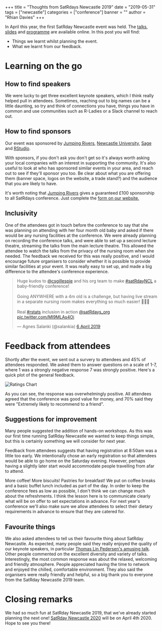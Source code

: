 +++
title = "Thoughts from SatRdays Newcastle 2019"
date = "2019-05-31"
tags = ["newcastle"]
categories = ["conference"]
banner = ""
author = "Rhian Davies"
+++

In April this year, the first SatRday Newcastle event was held. The [talks](https://www.youtube.com/playlist?list=PLQRHxIa9tfRtnjJ8Z97EPJOvPweHtDvAj), [slides](https://github.com/satRdays/newcastle2019-slides/) and [programme](https://newcastle2019.satrdays.org/) are available online. In this post you will find:

- Things we learnt whilst planning the event.
- What we learnt from our feedback. 

# Learning on the go

## How to find speakers

We were lucky to get three excellent keynote speakers, which I think really helped pull in attendees. Sometimes, reaching out to big names can be a little daunting, so try and think of connections you have, things you have in common and use communities such as R-Ladies or a Slack channel to reach out. 

## How to find sponsors

Our event was sponsored by [Jumping Rivers](https://www.jumpingrivers.com), [Newcastle University](https://www.ncl.ac.uk/), [Sage](https://www.sage.com) and [RStudio](https://www.rstudio.com/).

With sponsors, if you don't ask you don't get so it's always worth asking your local companies with an interest in supporting the community. It's also useful to look at who has sponsored similar events in your area, and reach out to see if they'll sponsor you too. Be clear about what you are offering them (banner space, logos on the website, a trade stand?) and the audience that you are likely to have. 

It's worth noting that [Jumping Rivers](https://www.jumpingrivers.com) gives a guaranteed £100 sponsorship to all SatRdays conference. Just complete the [form on our website. ](https://www.jumpingrivers.com/q/satrdays/)

## Inclusivity

One of the attendees got in touch before the conference to say that she was planning on attending with her four month old baby and asked if there would be any nursing facilities at the conference. We were already planning on recording the conference talks, and were able to set up a second lecture theatre, streaming the talks from the main lecture theatre. This allowed the attendee to watch the talks from the privacy of the nursing room when she needed. The feedback we received for this was really positive, and I would encourage future organisers to consider whether it is possible to provide similar facilities at your event. It was really easy to set up, and made a big difference to the attendee's conference experience. 

<blockquote class="twitter-tweet" data-cards="hidden" data-lang="en-gb"><p lang="en" dir="ltr">Huge kudos to <a href="https://twitter.com/csgillespie?ref_src=twsrc%5Etfw">@csgillespie</a> and his org team to make <a href="https://twitter.com/hashtag/satRdayNCL?src=hash&amp;ref_src=twsrc%5Etfw">#satRdayNCL</a> a baby-friendly conference!<br><br>Going ANYWHERE with a 4m old is a challenge, but having live stream in a separate nursing room makes everything so much easier! 🍼🍼🍼<br><br>Real <a href="https://twitter.com/hashtag/rstats?src=hash&amp;ref_src=twsrc%5Etfw">#rstats</a> inclusion in action <a href="https://twitter.com/satRdays_org?ref_src=twsrc%5Etfw">@satRdays_org</a> <a href="https://t.co/MI9MLAs4Oi">pic.twitter.com/MI9MLAs4Oi</a></p>&mdash; Agnes Salanki (@salankia) <a href="https://twitter.com/salankia/status/1114484209576546304?ref_src=twsrc%5Etfw">6 April 2019</a></blockquote>


# Feedback from attendees

Shortly after the event, we sent out a survery to attendees and 45% of attendees responded. We asked them to answer questions on a scale of 1-7, where 1 was a strongly negative response 7 was strongly positive. Here's a quick plot of the general feedback.

![Ratings Chart](/blog/newcastle-responses.png)

As you can see, the response was overwhelmingly positive. All attendees agreed that the conference was good value for money, and 70% said they were "Extremely likely to recommend to a friend".

## Suggestions for improvement

Many people suggested the addition of hands-on workshops. As this was our first time running SatRday Newcastle we wanted to keep things simple, but this is certainly something we will consider for next year. 

Feedback from attendees suggests that having registration at 8:50am was a little too early. We intentionally chose an early registration so that attendees would be able to go home on the Saturday evening. However, perhaps having a slightly later start would accommodate people travelling from afar to attend.

More coffee! More biscuits! Pastries for breakfast! We put on coffee breaks and a basic buffet lunch included as part of the day. In order to keep the conference fees as low as possible, I don't think we can change much about the refreshments. I think the lesson here is to communicate clearly what will be on offer to set expectations in advance. For next year's conference we'll also make sure we allow attendees to select their dietary requirements in advance to ensure that they are catered for. 

## Favourite things

We also asked attendees to tell us their favourite thing about SatRday Newcastle. As expected, many people said they really enjoyed the quality of our keynote speakers, in particular [Thomas Lin Pedersen's amusing talk](https://github.com/satRdays/newcastle2019-slides). Other people commented on the excellent diversity and variety of talks. Interestingly, the most common response was about the relaxed, welcoming and friendly atmosphere. People appreciated having the time to network and enjoyed the chilled, comfortable environment. They also said the organisers were really friendly and helpful, so a big thank you to everyone from the SatRday Newcastle 2019 team. 

# Closing remarks

We had so much fun at SatRday Newcastle 2019, that we've already started planning the next one! 
[SatRday Newcastle 2020](https://newcastle2020.satrdays.org) will be on April 4th 2020. Hope to see you there! 
